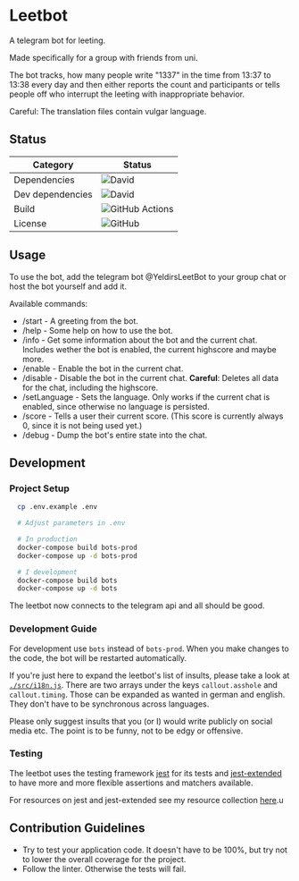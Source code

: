 # Leetbot

A telegram bot for leeting.

Made specifically for a group with friends from uni.

The bot tracks, how many people write "1337" in the time from 13:37 to 13:38
every day and then either reports the count and participants or tells people off
who interrupt the leeting with inappropriate behavior.

Careful: The translation files contain vulgar language.

## Status

| Category         | Status                                                                                            |
| ---------------- | ------------------------------------------------------------------------------------------------- |
| Dependencies     | ![David](https://img.shields.io/david/yeldirium/telegram-bots)                                    |
| Dev dependencies | ![David](https://img.shields.io/david/dev/yeldirium/telegram-bots)                                |
| Build            | ![GitHub Actions](https://github.com/yeldiRium/leetbot/workflows/Release/badge.svg?branch=master) |
| License          | ![GitHub](https://img.shields.io/github/license/yeldiRium/leetbot)                                |

## Usage

To use the bot, add the telegram bot @YeldirsLeetBot to your group chat or host the bot yourself and add it.

Available commands:

- /start - A greeting from the bot.
- /help - Some help on how to use the bot.
- /info - Get some information about the bot and the current chat. Includes wether the bot is enabled, the current highscore and maybe more.
- /enable - Enable the bot in the current chat.
- /disable - Disable the bot in the current chat. **Careful**: Deletes all data for the chat, including the highscore.
- /setLanguage - Sets the language. Only works if the current chat is enabled, since otherwise no language is persisted.
- /score - Tells a user their current score. (This score is currently always 0, since it is not being used yet.)
- /debug - Dump the bot's entire state into the chat.

## Development

### Project Setup

```bash
  cp .env.example .env

  # Adjust parameters in .env

  # In production
  docker-compose build bots-prod
  docker-compose up -d bots-prod

  # I development
  docker-compose build bots
  docker-compose up -d bots
```

The leetbot now connects to the telegram api and all should be good.

### Development Guide

For development use `bots` instead of `bots-prod`. When you make changes to the
code, the bot will be restarted automatically.

If you're just here to expand the leetbot's list of insults, please take a look
at [`./src/i18n.js`](./src/i18n.js). There are two arrays under the keys `callout.asshole` and
`callout.timing`. Those can be expanded as wanted in german and english. They
don't have to be synchronous across languages.

Please only suggest insults that you (or I) would write publicly on social media
etc. The point is to be funny, not to be edgy or offensive.

### Testing

The leetbot uses the testing framework [jest](https://jestjs.io/)
for its tests and [jest-extended](https://github.com/jest-community/jest-extended)
to have more and more flexible assertions and matchers available.

For resources on jest and jest-extended see my resource collection [here](https://github.com/yeldirium/resources#testing).u

## Contribution Guidelines

- Try to test your application code. It doesn't have to be 100%, but try not to
  lower the overall coverage for the project.
- Follow the linter. Otherwise the tests will fail.
